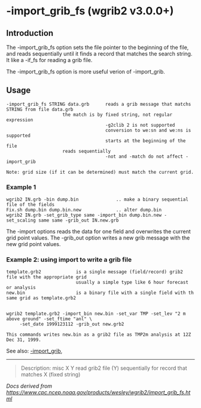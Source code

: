 # -import_grib_fs (wgrib2 v3.0.0+)

## Introduction

The -import_grib_fs option sets the file pointer
to the beginning of the file, and reads sequentially until it finds
a record that matches the search string. It like a
-if_fs for reading a grib file.

The -import_grib_fs option is more useful
verion of -import_grib.

## Usage

```
-import_grib_fs STRING data.grb	     reads a grib message that matchs STRING from file data.grb
				     the match is by fixed string, not regular expression
                                     -g2clib 2 is not supported
                                     conversion to we:sn and we:ns is supported
                                     starts at the beginning of the file
				     reads sequentially
                                     -not and -match do not affect -import_grib

Note: grid size (if it can be determined) must match the current grid.
```

### Example 1

```
wgrib2 IN.grb -bin dump.bin              .. make a binary sequential file of the fields
Fix.sh dump.bin dump.bin.new             .. alter dump.bin
wgrib2 IN.grb -set_grib_type same -import_bin dump.bin.new -set_scaling same same -grib_out IN.new.grb
```

The -import options reads the data for one field and overwrites
the current grid point values. The -grib_out option writes a new
grib message with the new grid point values.

### Example 2: using import to write a grib file

```
template.grb2             is a single message (field/record) grib2 file with the appropriate grid
                          usually a simple type like 6 hour forecast or analysis
new.bin                   is a binary file with a single field with th same grid as template.grb2


wgrib2 template.grb2 -import_bin new.bin -set_var TMP -set_lev "2 m above ground" -set_ftime "anl" \
     -set_date 1999123112 -grib_out new.grb2

This commands writes new.bin as a grib2 file as TMP2m analysis at 12Z Dec 31, 1999.
```

See also:
[-import_grib](./import_grib.md),

---

> Description: misc X Y read grib2 file (Y) sequentially for record that matches X (fixed string)

_Docs derived from <https://www.cpc.ncep.noaa.gov/products/wesley/wgrib2/import_grib_fs.html>_
